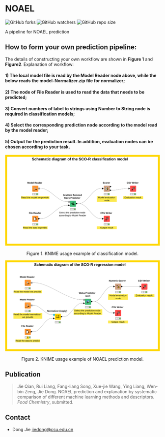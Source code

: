 # NOAEL
![GitHub forks](https://img.shields.io/github/forks/ifyoungnet/NOAEL.svg?style=social)
![GitHub watchers](https://img.shields.io/github/watchers/ifyoungnet/NOAEL.svg?style=social)
![GitHub repo size](https://img.shields.io/github/repo-size/ifyoungnet/NOAEL.svg)

 A pipeline for NOAEL prediction
## How to form your own prediction pipeline:
The details of constructing your own workflow are shown in **Figure 1** and **Figure2**. 
Explanation of workflow: 
#### 1) The local model file is read by the Model Reader node above, while the below reads the model-Normalizer.zip file for normalizer; 
#### 2) The node of File Reader is used to read the data that needs to be predicted; 
#### 3) Convert numbers of label to strings using Number to String node is required in classification models; 
#### 4) Select the corresponding prediction node according to the model read by the model reader;
#### 5) Output for the prediction result. In addition, evaluation nodes can be chosen according to your task.

![image](https://github.com/ifyoungnet/NOAEL/blob/main/SCO-R%20for%20classification.svg)
<p align="center">Figure 1. KNIME usage example of classification model.</p>

![image](https://github.com/ifyoungnet/NOAEL/blob/main/SCO-R%20for%20regression.svg)
<p align="center">Figure 2. KNIME usage example of NOAEL prediction model.</p>

## Publication
> Jie Qian, Rui Liang, Fang-liang Song, Xue-jie Wang, Ying Liang, Wen-bin Zeng, Jie Dong. NOAEL prediction and explanation by systematic comparison of different machine learning methods and descriptors. *Food Chemistry*, submitted.

## Contact
  
  * Dong Jie <jiedong@csu.edu.cn> 
